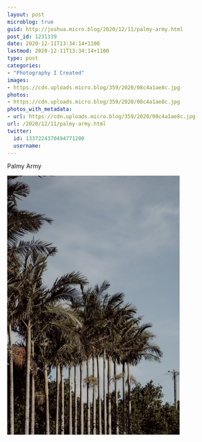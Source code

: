 ```yaml
---
layout: post
microblog: true
guid: http://joshua.micro.blog/2020/12/11/palmy-army.html
post_id: 1231339
date: 2020-12-11T13:34:14+1100
lastmod: 2020-12-11T13:34:14+1100
type: post
categories:
- "Photography I Created"
images:
- https://cdn.uploads.micro.blog/359/2020/08c4a1ae8c.jpg
photos:
- https://cdn.uploads.micro.blog/359/2020/08c4a1ae8c.jpg
photos_with_metadata:
- url: https://cdn.uploads.micro.blog/359/2020/08c4a1ae8c.jpg
url: /2020/12/11/palmy-army.html
twitter:
  id: 1337224370494771200
  username: 
---
```

Palmy Army

<img src="uploads/2020/08c4a1ae8c.jpg" width="400" height="600" alt="" />
